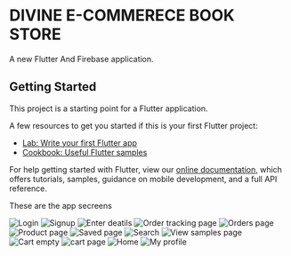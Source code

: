 # DIVINE E-COMMERECE BOOK STORE

A new Flutter And Firebase application.



## Getting Started

This project is a starting point for a Flutter application.

A few resources to get you started if this is your first Flutter project:

- [Lab: Write your first Flutter app](https://flutter.dev/docs/get-started/codelab)
- [Cookbook: Useful Flutter samples](https://flutter.dev/docs/cookbook)

For help getting started with Flutter, view our
[online documentation](https://flutter.dev/docs), which offers tutorials,
samples, guidance on mobile development, and a full API reference.

These are the app secreens 

![Login](https://user-images.githubusercontent.com/72183029/113534847-735b0780-95ef-11eb-95cc-f4e98c36d121.jpg)
![Signup](https://user-images.githubusercontent.com/72183029/113534856-79e97f00-95ef-11eb-8fbb-53804dfbff86.jpg)
![Enter deatils](https://user-images.githubusercontent.com/72183029/113534857-7a821580-95ef-11eb-8864-15179ef19854.jpg)
![Order tracking page](https://user-images.githubusercontent.com/72183029/113534908-94235d00-95ef-11eb-85d4-e6c3898c560a.jpg)
![Orders page](https://user-images.githubusercontent.com/72183029/113534911-95ed2080-95ef-11eb-9c7d-51de5081ddb0.jpg)
![Product page](https://user-images.githubusercontent.com/72183029/113534912-95ed2080-95ef-11eb-8c38-013847101301.jpg)
![Saved page](https://user-images.githubusercontent.com/72183029/113534913-9685b700-95ef-11eb-8b23-29ec576e4b54.jpg)
![Search](https://user-images.githubusercontent.com/72183029/113534916-971e4d80-95ef-11eb-9165-e126bd50a58d.jpg)
![View samples page](https://user-images.githubusercontent.com/72183029/113534917-971e4d80-95ef-11eb-9bcf-bbadbe7d48eb.jpg)
![Cart empty](https://user-images.githubusercontent.com/72183029/113534918-97b6e400-95ef-11eb-86f0-61b4ac64c8b8.jpg)
![cart page](https://user-images.githubusercontent.com/72183029/113534919-97b6e400-95ef-11eb-9c4b-736b7ebdd952.jpg)
![Home](https://user-images.githubusercontent.com/72183029/113534921-984f7a80-95ef-11eb-933d-99958ea00f97.jpg)
![My profile](https://user-images.githubusercontent.com/72183029/113534922-98e81100-95ef-11eb-820e-f7426033553f.jpg)


